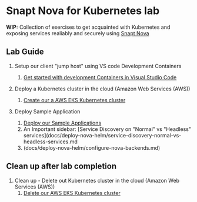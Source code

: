 # Snapt Nova for Kubernetes lab

**WIP:** Collection of exercises to get acquainted with Kubernetes and exposing
services realiably and securely using [Snapt Nova](https://www.snapt.net/platforms/nova-adc)

## Lab Guide

1. Setup our client "jump host" using VS code Development Containers
   1. [Get started with development Containers in Visual Studio Code](docs/dev-container/lab-setup-using-dev-container.md)

1. Deploy a Kubernetes cluster in the cloud (Amazon Web Services (AWS))
   1. [Create our a AWS EKS Kubernetes cluster](docs/aws/aws-cli-eks-setup-guide.md)

1. Deploy Sample Application
   1. [Deploy our Sample Applications](docs/deploy-sample-application/deploy-sample-application.md)
   1. An Important sidebar: [Service Discovery on "Normal" vs "Headless" services](docs/deploy-nova-helm/service-discovery-normal-vs-headless-services.md
   1. (docs/deploy-nova-helm/configure-nova-backends.md)
## Clean up after lab completion

1. Clean up - Delete out Kubernetes cluster in the cloud (Amazon Web Services (AWS))
   1. [Delete our AWS EKS Kubernetes cluster](docs/aws/delete-eks-cluster.md)

